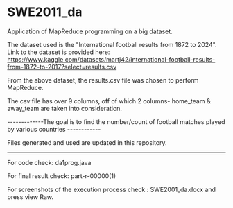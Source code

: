 # SWE2011_da
Application of MapReduce programming on a big dataset.

The dataset used is the "International football results from 1872 to 2024".
Link to the dataset is provided here:
https://www.kaggle.com/datasets/martj42/international-football-results-from-1872-to-2017?select=results.csv

From the above dataset, the results.csv file was chosen to perform MapReduce.

The csv file has over 9 columns, off of which 2 columns- home_team & away_team are taken into consideration.

-------------The goal is to find the number/count of football matches played by various countries ------------

Files generated and used are updated in this repository.

------------------------------------------------------
For code check: da1prog.java

For final result check: part-r-00000(1)

For screenshots of the execution process check : SWE2001_da.docx and press view Raw.
